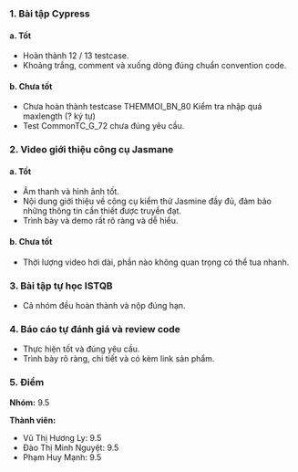 ### 1.	Bài tập Cypress

#### a. Tốt
- Hoàn thành 12 / 13 testcase.
- Khoảng trắng, comment và xuống dòng đúng chuẩn convention code.

#### b.	Chưa tốt
- Chưa hoàn thành testcase THEMMOI_BN_80 Kiểm tra nhập quá maxlength (? ký tự)
- Test CommonTC_G_72 chưa đúng yêu cầu.

### 2.	Video giới thiệu công cụ Jasmane
#### a. Tốt
- Âm thanh và hình ảnh tốt.
- Nội dung giới thiệu về công cụ kiểm thử Jasmine đầy đủ, đảm bảo những thông tin cần thiết được truyền đạt.
- Trình bày và demo rất rõ ràng và dễ hiểu.

#### b. Chưa tốt
- Thời lượng video hơi dài, phần nào không quan trọng có thể tua nhanh.

### 3. Bài tập tự học ISTQB
- Cả nhóm đều hoàn thành và nộp đúng hạn.

### 4. Báo cáo tự đánh giá và review code
- Thực hiện tốt và đúng yêu cầu.
- Trình bày rõ ràng, chi tiết và có kèm link sản phẩm.

### 5.	Điểm

**Nhóm:** 9.5

**Thành viên:**

- Vũ Thị Hương Ly: 9.5
- Đào Thị Minh Nguyệt: 9.5
- Phạm Huy Mạnh: 9.5
